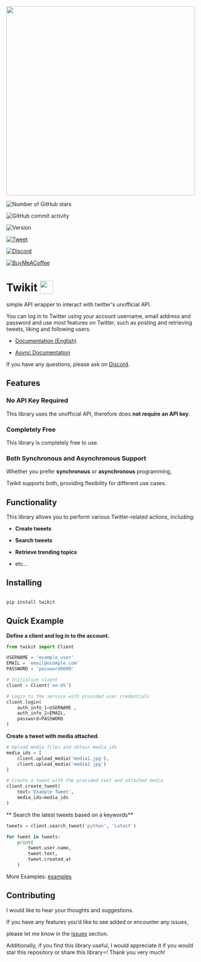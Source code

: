<img  src="https://i.imgur.com/iJe6rsZ.png"  width="500">



![Number of GitHub stars](https://img.shields.io/github/stars/d60/twikit)

![GitHub commit activity](https://img.shields.io/github/commit-activity/m/d60/twikit)

![Version](https://img.shields.io/pypi/v/twikit?label=PyPI)

[![Tweet](https://img.shields.io/twitter/url/http/shields.io.svg?style=social)](https://twitter.com/intent/tweet?text=Create%20your%20own%20Twitter%20bot%20for%20free%20with%20%22Twikit%22!%20%23python%20%23twitter%20%23twikit%20%23programming%20%23github%20%23bot&url=https%3A%2F%2Fgithub.com%2Fd60%2Ftwikit)

[![Discord](https://img.shields.io/badge/Discord-%235865F2.svg?style=for-the-badge&logo=discord&logoColor=white)](https://discord.gg/nCrByrr8cX)

[![BuyMeACoffee](https://img.shields.io/badge/-buy_me_a%C2%A0coffee-gray?logo=buy-me-a-coffee)](https://www.buymeacoffee.com/d60py)


# Twikit <img height="35"  src="https://i.imgur.com/9HSdIl4.png"  valign="bottom">

simple API wrapper to interact with twitter's unofficial API.

You can log in to Twitter using your account username, email address and password and use most features on Twitter, such as posting and retrieving tweets, liking and following users.

- [Documentation (English)](https://twikit.readthedocs.io/en/latest/twikit.html)

- [Async Documentation](https://twikit.readthedocs.io/en/latest/twikit.twikit_async.html)



If you have any questions, please ask on [Discord](https://discord.gg/nCrByrr8cX).



## Features

### No API Key Required

This library uses the unofficial API, therefore does **not require an API key**.

### Completely Free

This library is completely free to use.

### Both Synchronous and Asynchronous Support

Whether you prefer **synchronous** or **asynchronous** programming,

Twikit supports both, providing flexibility for different use cases.


## Functionality

This library allows you to perform various Twitter-related actions, including:

-  **Create tweets**

-  **Search tweets**

-  **Retrieve trending topics**

- etc...



## Installing

```bash

pip install twikit

```



## Quick Example

**Define a client and log in to the account.**

```python
from twikit import Client

USERNAME = 'example_user'
EMAIL = 'email@example.com'
PASSWORD = 'password0000'

# Initialize client
client = Client('en-US')

# Login to the service with provided user credentials
client.login(
    auth_info_1=USERNAME ,
    auth_info_2=EMAIL,
    password=PASSWORD
)
```

**Create a tweet with media attached.**

```python
# Upload media files and obtain media_ids
media_ids = [
    client.upload_media('media1.jpg'),
    client.upload_media('media2.jpg')
]

# Create a tweet with the provided text and attached media
client.create_tweet(
    text='Example Tweet',
    media_ids=media_ids
)

```

** Search the latest tweets based on a keywords**
```python
tweets = client.search_tweet('python', 'Latest')

for tweet in tweets:
    print(
        tweet.user.name,
        tweet.text,
        tweet.created_at
    )
```


More Examples: [examples](https://github.com/d60/twikit/tree/main/examples) <br>



## Contributing

I would like to hear your thoughts and suggestions.

If you have any features you'd like to see added or encounter any issues,

please let me know in the [issues](https://github.com/d60/twikit/issues) section.


Additionally, if you find this library useful, I would appreciate it if you would star this repository or share this library⭐! Thank you very much!
